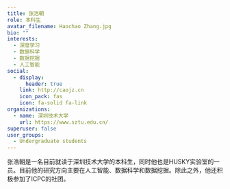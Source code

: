 ```yaml
---
title: 张浩朝
role: 本科生
avatar_filename: Haochao Zhang.jpg
bio: ""
interests:
  - 深度学习
  - 数据科学
  - 数据挖掘
  - 人工智能
social:
  - display:
      header: true
    link: http://caojz.cn
    icon_pack: fas
    icon: fa-solid fa-link
organizations:
  - name: 深圳技术大学
    url: https://www.sztu.edu.cn/
superuser: false
user_groups:
  - Undergraduate students
---
```

张浩朝是一名目前就读于深圳技术大学的本科生，同时他也是HUSKY实验室的一员。目前他的研究方向主要在人工智能、数据科学和数据挖掘。除此之外，他还积极参加了ICPC的社团。
